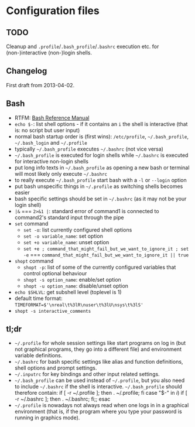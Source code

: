 # Configuration files

## TODO

Cleanup and `.profile`/`.bash_profile`/`.bashrc` execution etc. for (non-)interactive (non-)login shells.

## Changelog

First draft from 2013-04-02.

## Bash

- RTFM: [Bash Reference Manual](http://www.gnu.org/software/bash/manual/bashref.html)
- `echo $-`: list shell options - if it contains an `i` the shell is interactive (that is: no script but user input)
- normal bash startup order is (first wins): `/etc/profile`, `~/.bash_profile`, `~/.bash_login` and `~/.profile`
- typically `~/.bash_profile` executes `~/.bashrc` (not vice versa)
- `~/.bash_profile` is executed for login shells while `~/.bashrc` is executed for interactive non-login shells
- put long info texts in `~/.bash_profile` as opening a new bash or terminal will most likely only execute `~/.bashrc`
- to really execute `~/.bash_profile` start bash with a `-l` or `--login` option
- put bash unspecific things in `~/.profile` as switching shells becomes easier
- bash specific settings should be set in `~/.bashrc` (as it may not be your login shell)
- `|&` === `2>&1 |`: standard error of command1 is connected to command2's standard input through the pipe
- `set` command
  - `set -o`: list currently configured shell options
  - `set -o variable_name`: set option
  - `set +o variable_name`: unset option
  - `set +e ; command_that_might_fail_but_we_want_to_ignore_it ; set -e` === `command_that_might_fail_but_we_want_to_ignore_it || true`
- `shopt` command
  - `shopt -p`: list of some of the currently configured variables that control optional behaviour
  - `shopt -s option_name`: enable/set option
  - `shopt -u option_name`: disable/unset option
- `echo $SHLVL`:  get subshell level (toplevel is 1)
- default time format: ``TIMEFORMAT=$'\nreal\t%3lR\nuser\t%3lU\nsys\t%3lS'``
- ``shopt -s interactive_comments``

## tl;dr

- `~/.profile` for whole session settings like start programs on log in (but not graphical programs, they go into a different file) and environment variable definitions.
- `~/.bashrc` for bash specific settings like alias and function definitions, shell options and prompt settings.
- `~/.inputrc` for key bindings and other input related settings.
- `~/.bash_profile` can be used instead of `~/.profile`, but you also need to include `~/.bashrc` if the shell is interactive. `~/.bash_profile` should therefore contain:
    if [ -r ~/.profile ]; then . ~/.profile; fi
    case "$-" in *i*) if [ -r ~/.bashrc ]; then . ~/.bashrc; fi;; esac
- `~/.profile` is nowadays not always read when one logs in in a graphical environment (that is, if the program where you type your password is running in graphics mode).

